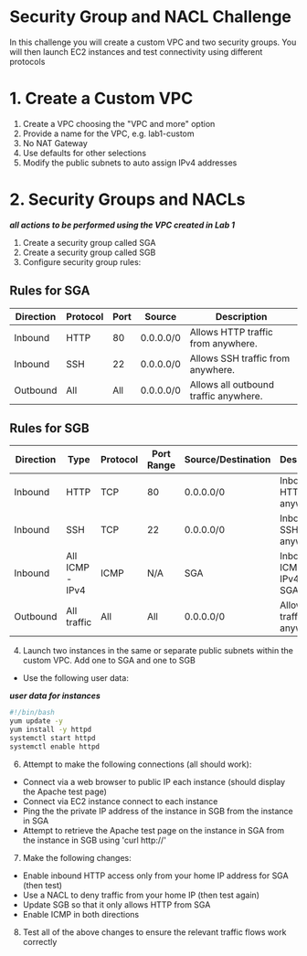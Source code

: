 # Security Group and NACL Challenge

In this challenge you will create a custom VPC and two security groups. You will then launch EC2 instances and test connectivity using different protocols

# 1. Create a Custom VPC

1. Create a VPC choosing the "VPC and more" option
2. Provide a name for the VPC, e.g. lab1-custom
3. No NAT Gateway
4. Use defaults for other selections
5. Modify the public subnets to auto assign IPv4 addresses

# 2. Security Groups and NACLs

***all actions to be performed using the VPC created in Lab 1***

1. Create a security group called SGA
2. Create a security group called SGB
3. Configure security group rules:

## Rules for SGA

| Direction | Protocol | Port  | Source        | Description                 |
|-----------|----------|-------|---------------|-----------------------------|
| Inbound   | HTTP     | 80    | 0.0.0.0/0     | Allows HTTP traffic from anywhere. |
| Inbound   | SSH      | 22    | 0.0.0.0/0     | Allows SSH traffic from anywhere.  |
| Outbound  | All      | All   | 0.0.0.0/0     | Allows all outbound traffic anywhere. |


## Rules for SGB

| Direction | Type         | Protocol | Port Range | Source/Destination | Description                      |
|-----------|--------------|----------|------------|--------------------|----------------------------------|
| Inbound   | HTTP         | TCP      | 80         | 0.0.0.0/0          | Inbound HTTP from anywhere       |
| Inbound   | SSH          | TCP      | 22         | 0.0.0.0/0          | Inbound SSH from anywhere        |
| Inbound   | All ICMP - IPv4 | ICMP  | N/A        | SGA                | Inbound All ICMP - IPv4 from SGA |
| Outbound  | All traffic  | All      | All        | 0.0.0.0/0          | Allow all traffic anywhere       |


4. Launch two instances in the same or separate public subnets within the custom VPC. Add one to SGA and one to SGB

- Use the following user data:

***user data for instances***

```bash
#!/bin/bash
yum update -y
yum install -y httpd
systemctl start httpd
systemctl enable httpd
```

6. Attempt to make the following connections (all should work):

- Connect via a web browser to public IP each instance (should display the Apache test page)
- Connect via EC2 instance connect to each instance
- Ping the the private IP address of the instance in SGB from the instance in SGA
- Attempt to retrieve the Apache test page on the instance in SGA from the instance in SGB using 'curl http://<public ip of public instance>'

7. Make the following changes:
- Enable inbound HTTP access only from your home IP address for SGA (then test)
- Use a NACL to deny traffic from your home IP (then test again)
- Update SGB so that it only allows HTTP from SGA
- Enable ICMP in both directions

8. Test all of the above changes to ensure the relevant traffic flows work correctly